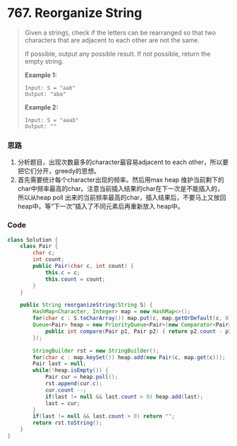 # 767. Reorganize String

> Given a string`S`, check if the letters can be rearranged so that two characters that are adjacent to each other are not the same.
>
> If possible, output any possible result.  If not possible, return the empty string.
>
> **Example 1:**
>
> ```
> Input: S = "aab"
> Output: "aba"
> ```
>
> **Example 2:**
>
> ```
> Input: S = "aaab"
> Output: ""
> ```

### 思路

1. 分析题目，出现次数最多的character最容易adjacent to each other，所以要把它们分开，greedy的思想。
2. 首先需要统计每个character出现的频率。然后用max heap 维护当前剩下的char中频率最高的char。注意当前插入结果的char在下一次是不能插入的，所以从heap poll 出来的当前频率最高的char，插入结果后，不要马上又放回heap中。等“下一次”插入了不同元素后再重新放入 heap中。

### Code

```java
class Solution {
    class Pair {
        char c;
        int count;
        public Pair(char c, int count) {
            this.c = c;
            this.count = count;
        }
    }

    public String reorganizeString(String S) {
        HashMap<Character, Integer> map = new HashMap<>();
        for(char c : S.toCharArray()) map.put(c, map.getOrDefault(c, 0) + 1);
        Queue<Pair> heap = new PriorityQueue<Pair>(new Comparator<Pair>(){
            public int compare(Pair p1, Pair p2) { return p2.count - p1.count;}
        });

        StringBuilder rst = new StringBuilder();
        for(char c : map.keySet()) heap.add(new Pair(c, map.get(c)));
        Pair last = null;
        while(!heap.isEmpty()) {
            Pair cur = heap.poll();
            rst.append(cur.c);
            cur.count --;
            if(last != null && last.count > 0) heap.add(last);
            last = cur;
        }
        if(last != null && last.count > 0) return "";
        return rst.toString();
    }
}
```



